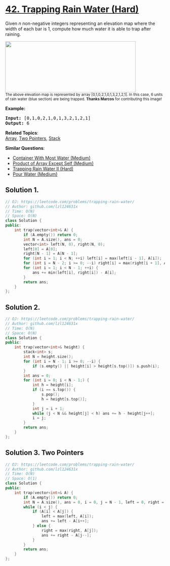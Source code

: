 # [42. Trapping Rain Water (Hard)](https://leetcode.com/problems/trapping-rain-water/)

<p>Given <em>n</em> non-negative integers representing an elevation map where the width of each bar is 1, compute how much water it is able to trap after raining.</p>

<p><img src="https://assets.leetcode.com/uploads/2018/10/22/rainwatertrap.png" style="width: 412px; height: 161px;"><br>
<small>The above elevation map is represented by array [0,1,0,2,1,0,1,3,2,1,2,1]. In this case, 6 units of rain water (blue section) are being trapped. <strong>Thanks Marcos</strong> for contributing this image!</small></p>

<p><strong>Example:</strong></p>

<pre><strong>Input:</strong> [0,1,0,2,1,0,1,3,2,1,2,1]
<strong>Output:</strong> 6</pre>


**Related Topics**:  
[Array](https://leetcode.com/tag/array/), [Two Pointers](https://leetcode.com/tag/two-pointers/), [Stack](https://leetcode.com/tag/stack/)

**Similar Questions**:
* [Container With Most Water (Medium)](https://leetcode.com/problems/container-with-most-water/)
* [Product of Array Except Self (Medium)](https://leetcode.com/problems/product-of-array-except-self/)
* [Trapping Rain Water II (Hard)](https://leetcode.com/problems/trapping-rain-water-ii/)
* [Pour Water (Medium)](https://leetcode.com/problems/pour-water/)

## Solution 1.

```cpp
// OJ: https://leetcode.com/problems/trapping-rain-water/
// Author: github.com/lzl124631x
// Time: O(N)
// Space: O(N)
class Solution {
public:
    int trap(vector<int>& A) {
        if (A.empty()) return 0;
        int N = A.size(), ans = 0;
        vector<int> left(N, 0), right(N, 0);
        left[0] = A[0];
        right[N - 1] = A[N - 1];
        for (int i = 1; i < N; ++i) left[i] = max(left[i - 1], A[i]);
        for (int i = N - 2; i >= 0; --i) right[i] = max(right[i + 1], A[i]);
        for (int i = 1; i < N - 1; ++i) {
            ans += min(left[i], right[i]) - A[i];
        }
        return ans;
    }
};
```

## Solution 2. 

```cpp
// OJ: https://leetcode.com/problems/trapping-rain-water/
// Author: github.com/lzl124631x
// Time: O(N)
// Space: O(N)
class Solution {
public:
    int trap(vector<int>& height) {
        stack<int> s;
        int N = height.size();
        for (int i = N - 1; i >= 0; --i) {
            if (s.empty() || height[i] > height[s.top()]) s.push(i);
        }
        int ans = 0;
        for (int i = 0; i < N - 1;) {
            int h = height[i];
            if (i == s.top()) {
                s.pop();
                h = height[s.top()];
            }
            int j = i + 1;
            while (j < N && height[j] < h) ans += h - height[j++];
            i = j;
        }
        return ans;
    }
};
```

## Solution 3. Two Pointers

```cpp
// OJ: https://leetcode.com/problems/trapping-rain-water/
// Author: github.com/lzl124631x
// Time: O(N)
// Space: O(1)
class Solution {
public:
    int trap(vector<int>& A) {
        if (A.empty()) return 0;
        int N = A.size(), ans = 0, i = 0, j = N - 1, left = 0, right = 0;
        while (i < j) {
            if (A[i] < A[j]) {
                left = max(left, A[i]);
                ans += left - A[i++];
            } else {
                right = max(right, A[j]);
                ans += right - A[j--];
            }
        }
        return ans;
    }
};
```